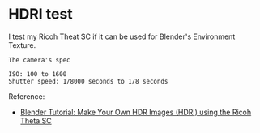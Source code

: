 # HDRI test

I test my Ricoh Theat SC if it can be used for Blender's Environment Texture.

```
The camera's spec

ISO: 100 to 1600
Shutter speed: 1/8000 seconds to 1/8 seconds
```

Reference:
- [Blender Tutorial: Make Your Own HDR Images (HDRI) using the Ricoh Theta SC](https://www.youtube.com/watch?v=Egq3UcIai8Q)

